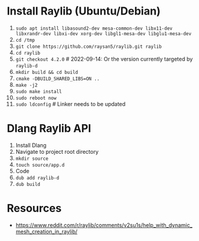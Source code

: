 # Install Raylib (Ubuntu/Debian)
1. `sudo apt install libasound2-dev mesa-common-dev libx11-dev libxrandr-dev libxi-dev xorg-dev libgl1-mesa-dev libglu1-mesa-dev`
1. `cd /tmp`
1. `git clone https://github.com/raysan5/raylib.git raylib`
1. `cd raylib`
1. `git checkout 4.2.0` # 2022-09-14: Or the version currently targeted by `raylib-d`
1. `mkdir build && cd build`
1. `cmake -DBUILD_SHARED_LIBS=ON ..`
1. `make -j2`
1. `sudo make install`
1. `sudo reboot now`
1. `sudo ldconfig` # Linker needs to be updated

# Dlang Raylib API
1. Install Dlang
1. Navigate to project root directory
1. `mkdir source`
1. `touch source/app.d`
1. Code
1. `dub add raylib-d`
1. `dub build`

# Resources
* https://www.reddit.com/r/raylib/comments/v2su1s/help_with_dynamic_mesh_creation_in_raylib/